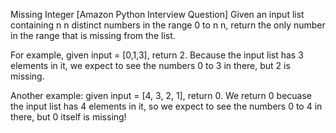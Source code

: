 Missing Integer [Amazon Python Interview Question]
Given an input list containing n
n distinct numbers in the range 0 to n
n, return the only number in the range that is missing from the list.

For example, given input = [0,1,3], return 2. Because the input list has 3 elements in it, we expect to see the numbers 0 to 3 in there, but 2 is missing.

Another example: given input = [4, 3, 2, 1], return 0. We return 0 becuase the input list has 4 elements in it, so we expect to see the numbers 0 to 4 in there, but 0 itself is missing!
